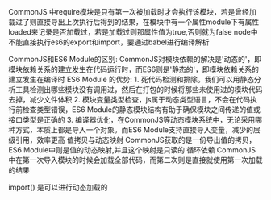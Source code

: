CommonJS 中require模块是只有第一次被加载时才会执行该模块，若是曾经加载过了则直接导出上次执行后得到的结果，在模块中有一个属性module下有属性loaded来记录是否加载过，若是加载过则那属性值为true,否则就为false
node中不能直接执行es6的export和import，要通过babel进行编译解析

CommonJS和ES6 Module的区别:
    CommonJS对模块依赖的解决是'动态的'，即模块依赖关系的建立发生在代码运行时，而ES6则是'静态的'，即模块依赖关系的建立发生在编译时
ES6 Module 的优势:
    1. 死代码检测和排除。我们可以用静态分析工具检测出哪些模块没有调用过，然后在打包的时候将那些未使用过的模块代码去掉，减少文件体积
    2. 模块变量类型检查，js属于动态类型语言，不会在代码执行前检查类型错误，ES6 Module的静态模块结构有助于确保模块之间传递的值或接口类型是正确的
    3. 编译器优化，在CommonJS等动态模块系统中，无论采用哪种方式，本质上都是导入一个对象。而ES6 Module支持直接导入变量，减少的层级引用，效率更高
值拷贝与动态映射
    CommonJS获取的是一份导出值的拷贝，ES6 Module中则是值的动态映射,并且这个映射是只读的
循环依赖
    CommonJS中在第一次导入模块的时候会加载全部代码，而第二次则是直接就使用第一次加载的结果

import() 是可以进行动态加载的 